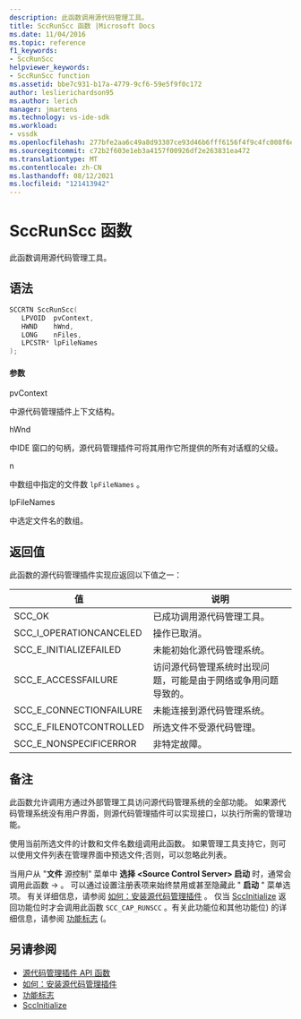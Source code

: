 ```yaml
---
description: 此函数调用源代码管理工具。
title: SccRunScc 函数 |Microsoft Docs
ms.date: 11/04/2016
ms.topic: reference
f1_keywords:
- SccRunScc
helpviewer_keywords:
- SccRunScc function
ms.assetid: bbe7c931-b17a-4779-9cf6-59e5f9f0c172
author: leslierichardson95
ms.author: lerich
manager: jmartens
ms.technology: vs-ide-sdk
ms.workload:
- vssdk
ms.openlocfilehash: 277bfe2aa6c49a8d93307ce93d46b6fff6156f4f9c4fc008f6e5bb8e25212a6d
ms.sourcegitcommit: c72b2f603e1eb3a4157f00926df2e263831ea472
ms.translationtype: MT
ms.contentlocale: zh-CN
ms.lasthandoff: 08/12/2021
ms.locfileid: "121413942"
---
```

# <a name="sccrunscc-function"></a>SccRunScc 函数
此函数调用源代码管理工具。

## <a name="syntax"></a>语法

```cpp
SCCRTN SccRunScc(
   LPVOID  pvContext,
   HWND    hWnd,
   LONG    nFiles,
   LPCSTR* lpFileNames
);
```

#### <a name="parameters"></a>参数
 pvContext

中源代码管理插件上下文结构。

 hWnd

中IDE 窗口的句柄，源代码管理插件可将其用作它所提供的所有对话框的父级。

 n

中数组中指定的文件数 `lpFileNames` 。

 lpFileNames

中选定文件名的数组。

## <a name="return-value"></a>返回值
 此函数的源代码管理插件实现应返回以下值之一：

|值|说明|
|-----------|-----------------|
|SCC_OK|已成功调用源代码管理工具。|
|SCC_I_OPERATIONCANCELED|操作已取消。|
|SCC_E_INITIALIZEFAILED|未能初始化源代码管理系统。|
|SCC_E_ACCESSFAILURE|访问源代码管理系统时出现问题，可能是由于网络或争用问题导致的。|
|SCC_E_CONNECTIONFAILURE|未能连接到源代码管理系统。|
|SCC_E_FILENOTCONTROLLED|所选文件不受源代码管理。|
|SCC_E_NONSPECIFICERROR|非特定故障。|

## <a name="remarks"></a>备注
 此函数允许调用方通过外部管理工具访问源代码管理系统的全部功能。 如果源代码管理系统没有用户界面，则源代码管理插件可以实现接口，以执行所需的管理功能。

 使用当前所选文件的计数和文件名数组调用此函数。 如果管理工具支持它，则可以使用文件列表在管理界面中预选文件;否则，可以忽略此列表。

 当用户从 "**文件** 源控制" 菜单中 **选择 \<Source Control Server> 启动** 时，通常会调用此函数  ->   。 可以通过设置注册表项来始终禁用或甚至隐藏此 " **启动** " 菜单选项。 有关详细信息，请参阅 [如何：安装源代码管理插件](../extensibility/internals/how-to-install-a-source-control-plug-in.md) 。 仅当 [SccInitialize](../extensibility/sccinitialize-function.md) 返回功能位时才会调用此函数 `SCC_CAP_RUNSCC` 。有关此功能位和其他功能位) 的详细信息，请参阅 [功能标志](../extensibility/capability-flags.md) (。

## <a name="see-also"></a>另请参阅
- [源代码管理插件 API 函数](../extensibility/source-control-plug-in-api-functions.md)
- [如何：安装源代码管理插件](../extensibility/internals/how-to-install-a-source-control-plug-in.md)
- [功能标志](../extensibility/capability-flags.md)
- [SccInitialize](../extensibility/sccinitialize-function.md)

